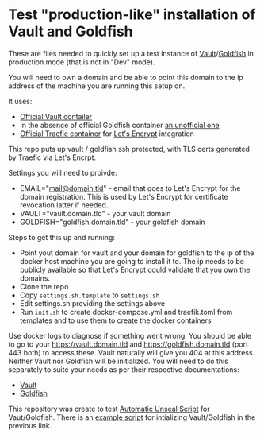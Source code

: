 # Test "production-like" installation of Vault and Goldfish

These are files needed to quickly set up a test instance of [Vault](https://www.vaultproject.io)/[Goldfish](https://github.com/Caiyeon/goldfish) in production mode (that is not in "Dev" mode).

You will need to own a domain and be able to point this domain to the ip address of the machine you are running this setup on.

It uses:

- [Official Vault contailer](https://hub.docker.com/_/vault/)
- In the absence of official Goldfish container [an unofficial one](https://hub.docker.com/r/andrewsav/goldfish/)
- [Official Traefic container](https://hub.docker.com/_/traefik/) for [Let's Encrypt](https://letsencrypt.org/) integration

This repo puts up vault / goldfish ssh protected, with TLS certs generated by Traefic via Let's Encrpt.

Settings you will need to proivde:

- EMAIL="mail@domain.tld" - email that goes to Let's Encrypt for the domain registration. This is used by Let's Encrypt for certificate revocation latter if needed.
- VAULT="vault.domain.tld" - your vault domain
- GOLDFISH="goldfish.domain.tld" - your goldfish domain

Steps to get this up and running:

- Point yout domain for vault and your domain for goldfish to the ip of the docker host machine you are going to install it to. The ip needs to be publicly available so that Let's Encrypt could validate that you own the domains.
- Clone the repo
- Copy `settings.sh.template` to `settings.sh`
- Edit settings.sh providing the settings above
- Run `init.sh` to create docker-compose.yml and traefik.toml from templates and to use them to create the docker containers

Use docker logs to diagnose if something went wrong. You should be able to go to your <https://vault.domain.tld> and <https://goldfish.domain.tld> (port 443 both) to access these. Vault naturally will give you 404 at this address.
Neither Vault nor Goldfish will be initialized. You will need to do this separately to suite your needs as per their respective documentations:

- [Vault](https://www.vaultproject.io/intro/getting-started/deploy.html#initializing-the-vault)
- [Goldfish](https://github.com/Caiyeon/goldfish/wiki/Production-Deployment#1-write-goldfish-approle)

This repository was create to test [Automatic Unseal Script](https://github.com/andrewsav-datacom/vault-unseal) for Vaut/Goldfish. There is an [example script](https://github.com/andrewsav-datacom/vault-unseal/blob/master/example-init.sh) for intializing Vault/Goldfish in the previous link.
